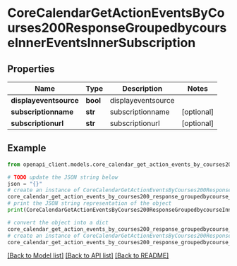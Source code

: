# CoreCalendarGetActionEventsByCourses200ResponseGroupedbycourseInnerEventsInnerSubscription


## Properties

Name | Type | Description | Notes
------------ | ------------- | ------------- | -------------
**displayeventsource** | **bool** | displayeventsource | 
**subscriptionname** | **str** | subscriptionname | [optional] 
**subscriptionurl** | **str** | subscriptionurl | [optional] 

## Example

```python
from openapi_client.models.core_calendar_get_action_events_by_courses200_response_groupedbycourse_inner_events_inner_subscription import CoreCalendarGetActionEventsByCourses200ResponseGroupedbycourseInnerEventsInnerSubscription

# TODO update the JSON string below
json = "{}"
# create an instance of CoreCalendarGetActionEventsByCourses200ResponseGroupedbycourseInnerEventsInnerSubscription from a JSON string
core_calendar_get_action_events_by_courses200_response_groupedbycourse_inner_events_inner_subscription_instance = CoreCalendarGetActionEventsByCourses200ResponseGroupedbycourseInnerEventsInnerSubscription.from_json(json)
# print the JSON string representation of the object
print(CoreCalendarGetActionEventsByCourses200ResponseGroupedbycourseInnerEventsInnerSubscription.to_json())

# convert the object into a dict
core_calendar_get_action_events_by_courses200_response_groupedbycourse_inner_events_inner_subscription_dict = core_calendar_get_action_events_by_courses200_response_groupedbycourse_inner_events_inner_subscription_instance.to_dict()
# create an instance of CoreCalendarGetActionEventsByCourses200ResponseGroupedbycourseInnerEventsInnerSubscription from a dict
core_calendar_get_action_events_by_courses200_response_groupedbycourse_inner_events_inner_subscription_from_dict = CoreCalendarGetActionEventsByCourses200ResponseGroupedbycourseInnerEventsInnerSubscription.from_dict(core_calendar_get_action_events_by_courses200_response_groupedbycourse_inner_events_inner_subscription_dict)
```
[[Back to Model list]](../README.md#documentation-for-models) [[Back to API list]](../README.md#documentation-for-api-endpoints) [[Back to README]](../README.md)


